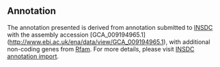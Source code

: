 
Annotation
----------

The annotation presented is derived from annotation submitted to
[INSDC](http://www.insdc.org) with the assembly accession [GCA\_009194965.1]
(http://www.ebi.ac.uk/ena/data/view/GCA_009194965.1),
with additional non-coding genes from
[Rfam](http://rfam.xfam.org/). For more details, please visit [INSDC
annotation import](http://ensemblgenomes.org/info/data/insdc_annotation).
